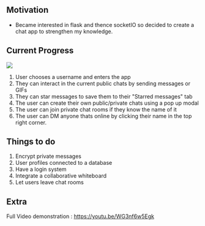 Motivation
----------
- Became interested in flask and thence socketIO so decided to create a chat app to strengthen my knowledge.

Current Progress
----------------
![](demo.gif)

1) User chooses a username and enters the app
2) They can interact in the current public chats by sending messages or GIFs
3) They can star messages to save them to their "Starred messages" tab
4) The user can create their own public/private chats using a pop up modal
5) The user can join private chat rooms if they know the name of it
6) The user can DM anyone thats online by clicking their name in the top right corner.

Things to do
------------
1) Encrypt private messages
2) User profiles connected to a database
3) Have a login system
4) Integrate a collaborative whiteboard
5) Let users leave chat rooms

Extra
-----

Full Video demonstration : https://youtu.be/WG3nf6w5Egk
